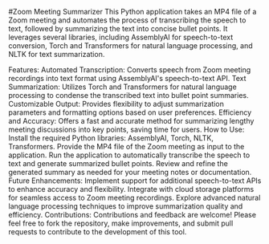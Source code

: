 #Zoom Meeting Summarizer
This Python application takes an MP4 file of a Zoom meeting and automates the process of transcribing the speech to text, followed by summarizing the text into concise bullet points. It leverages several libraries, including AssemblyAI for speech-to-text conversion, Torch and Transformers for natural language processing, and NLTK for text summarization.

Features:
Automated Transcription: Converts speech from Zoom meeting recordings into text format using AssemblyAI's speech-to-text API.
Text Summarization: Utilizes Torch and Transformers for natural language processing to condense the transcribed text into bullet point summaries.
Customizable Output: Provides flexibility to adjust summarization parameters and formatting options based on user preferences.
Efficiency and Accuracy: Offers a fast and accurate method for summarizing lengthy meeting discussions into key points, saving time for users.
How to Use:
Install the required Python libraries: AssemblyAI, Torch, NLTK, Transformers.
Provide the MP4 file of the Zoom meeting as input to the application.
Run the application to automatically transcribe the speech to text and generate summarized bullet points.
Review and refine the generated summary as needed for your meeting notes or documentation.
Future Enhancements:
Implement support for additional speech-to-text APIs to enhance accuracy and flexibility.
Integrate with cloud storage platforms for seamless access to Zoom meeting recordings.
Explore advanced natural language processing techniques to improve summarization quality and efficiency.
Contributions:
Contributions and feedback are welcome! Please feel free to fork the repository, make improvements, and submit pull requests to contribute to the development of this tool.

